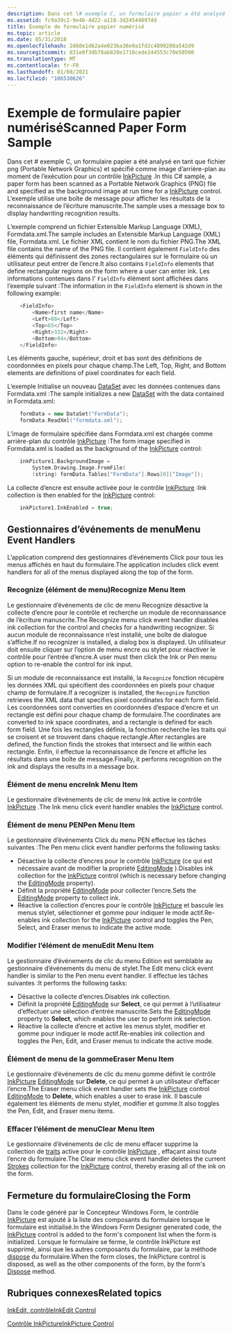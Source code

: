 ```yaml
---
description: Dans cet \# exemple C, un formulaire papier a été analysé en tant que fichier png (Portable Network Graphics) et spécifié comme image d’arrière-plan au moment de l’exécution pour un contrôle InkPicture. L’exemple utilise une boîte de message pour afficher les résultats de la reconnaissance de l’écriture manuscrite.
ms.assetid: fc9a39c2-9e4b-4d22-a118-3d24544897dd
title: Exemple de formulaire papier numérisé
ms.topic: article
ms.date: 05/31/2018
ms.openlocfilehash: 2d60e1d62a4e023ba38e9a1fd2c4890288a542d9
ms.sourcegitcommit: 831e8f3db78ab820e1710cede244553c70e50500
ms.translationtype: MT
ms.contentlocale: fr-FR
ms.lasthandoff: 01/08/2021
ms.locfileid: "106530626"
---
```

# <a name="scanned-paper-form-sample"></a><span data-ttu-id="13be3-104">Exemple de formulaire papier numérisé</span><span class="sxs-lookup"><span data-stu-id="13be3-104">Scanned Paper Form Sample</span></span>

<span data-ttu-id="13be3-105">Dans cet \# exemple C, un formulaire papier a été analysé en tant que fichier png (Portable Network Graphics) et spécifié comme image d’arrière-plan au moment de l’exécution pour un contrôle [InkPicture](/previous-versions/aa514604(v=msdn.10)) .</span><span class="sxs-lookup"><span data-stu-id="13be3-105">In this C\# sample, a paper form has been scanned as a Portable Network Graphics (PNG) file and specified as the background image at run time for a [InkPicture](/previous-versions/aa514604(v=msdn.10)) control.</span></span> <span data-ttu-id="13be3-106">L’exemple utilise une boîte de message pour afficher les résultats de la reconnaissance de l’écriture manuscrite.</span><span class="sxs-lookup"><span data-stu-id="13be3-106">The sample uses a message box to display handwriting recognition results.</span></span>

<span data-ttu-id="13be3-107">L’exemple comprend un fichier Extensible Markup Language (XML), Formdata.xml.</span><span class="sxs-lookup"><span data-stu-id="13be3-107">The sample includes an Extensible Markup Language (XML) file, Formdata.xml.</span></span> <span data-ttu-id="13be3-108">Le fichier XML contient le nom du fichier PNG.</span><span class="sxs-lookup"><span data-stu-id="13be3-108">The XML file contains the name of the PNG file.</span></span> <span data-ttu-id="13be3-109">Il contient également `FieldInfo` des éléments qui définissent des zones rectangulaires sur le formulaire où un utilisateur peut entrer de l’encre.</span><span class="sxs-lookup"><span data-stu-id="13be3-109">It also contains `FieldInfo` elements that define rectangular regions on the form where a user can enter ink.</span></span> <span data-ttu-id="13be3-110">Les informations contenues dans l' `FieldInfo` élément sont affichées dans l’exemple suivant :</span><span class="sxs-lookup"><span data-stu-id="13be3-110">The information in the `FieldInfo` element is shown in the following example:</span></span>


```C++
    <FieldInfo>
        <Name>first name</Name>
        <Left>88</Left>
        <Top>65</Top>
        <Right>332</Right>
        <Bottom>94</Bottom>
    </FieldInfo>
```



<span data-ttu-id="13be3-111">Les éléments gauche, supérieur, droit et bas sont des définitions de coordonnées en pixels pour chaque champ.</span><span class="sxs-lookup"><span data-stu-id="13be3-111">The Left, Top, Right, and Bottom elements are definitions of pixel coordinates for each field.</span></span>

<span data-ttu-id="13be3-112">L’exemple Initialise un nouveau [DataSet](/dotnet/api/system.data.dataset?view=netcore-3.1) avec les données contenues dans Formdata.xml :</span><span class="sxs-lookup"><span data-stu-id="13be3-112">The sample initializes a new [DataSet](/dotnet/api/system.data.dataset?view=netcore-3.1) with the data contained in Formdata.xml:</span></span>


```C++
    formData = new DataSet("FormData");
    formData.ReadXml("formdata.xml"); 
```



<span data-ttu-id="13be3-113">L’image de formulaire spécifiée dans Formdata.xml est chargée comme arrière-plan du contrôle [InkPicture](/previous-versions/aa514604(v=msdn.10)) :</span><span class="sxs-lookup"><span data-stu-id="13be3-113">The form image specified in Formdata.xml is loaded as the background of the [InkPicture](/previous-versions/aa514604(v=msdn.10)) control:</span></span>


```C++
    inkPicture1.BackgroundImage = 
        System.Drawing.Image.FromFile(
        (string) formData.Tables["FormData"].Rows[0]["Image"]);
```



<span data-ttu-id="13be3-114">La collecte d’encre est ensuite activée pour le contrôle [InkPicture](/previous-versions/aa514604(v=msdn.10)) :</span><span class="sxs-lookup"><span data-stu-id="13be3-114">Ink collection is then enabled for the [InkPicture](/previous-versions/aa514604(v=msdn.10)) control:</span></span>


```C++
    inkPicture1.InkEnabled = true;
```



## <a name="menu-event-handlers"></a><span data-ttu-id="13be3-115">Gestionnaires d’événements de menu</span><span class="sxs-lookup"><span data-stu-id="13be3-115">Menu Event Handlers</span></span>

<span data-ttu-id="13be3-116">L’application comprend des gestionnaires d’événements Click pour tous les menus affichés en haut du formulaire.</span><span class="sxs-lookup"><span data-stu-id="13be3-116">The application includes click event handlers for all of the menus displayed along the top of the form.</span></span>

### <a name="recognize-menu-item"></a><span data-ttu-id="13be3-117">Recognize (élément de menu)</span><span class="sxs-lookup"><span data-stu-id="13be3-117">Recognize Menu Item</span></span>

<span data-ttu-id="13be3-118">Le gestionnaire d’événements de clic de menu Recognize désactive la collecte d’encre pour le contrôle et recherche un module de reconnaissance de l’écriture manuscrite.</span><span class="sxs-lookup"><span data-stu-id="13be3-118">The Recognize menu click event handler disables ink collection for the control and checks for a handwriting recognizer.</span></span> <span data-ttu-id="13be3-119">Si aucun module de reconnaissance n’est installé, une boîte de dialogue s’affiche.</span><span class="sxs-lookup"><span data-stu-id="13be3-119">If no recognizer is installed, a dialog box is displayed.</span></span> <span data-ttu-id="13be3-120">Un utilisateur doit ensuite cliquer sur l’option de menu encre ou stylet pour réactiver le contrôle pour l’entrée d’encre.</span><span class="sxs-lookup"><span data-stu-id="13be3-120">A user must then click the Ink or Pen menu option to re-enable the control for ink input.</span></span>

<span data-ttu-id="13be3-121">Si un module de reconnaissance est installé, la `Recognize` fonction récupère les données XML qui spécifient des coordonnées en pixels pour chaque champ de formulaire.</span><span class="sxs-lookup"><span data-stu-id="13be3-121">If a recognizer is installed, the `Recognize` function retrieves the XML data that specifies pixel coordinates for each form field.</span></span> <span data-ttu-id="13be3-122">Les coordonnées sont converties en coordonnées d’espace d’encre et un rectangle est défini pour chaque champ de formulaire.</span><span class="sxs-lookup"><span data-stu-id="13be3-122">The coordinates are converted to ink space coordinates, and a rectangle is defined for each form field.</span></span> <span data-ttu-id="13be3-123">Une fois les rectangles définis, la fonction recherche les traits qui se croisent et se trouvent dans chaque rectangle.</span><span class="sxs-lookup"><span data-stu-id="13be3-123">After rectangles are defined, the function finds the strokes that intersect and lie within each rectangle.</span></span> <span data-ttu-id="13be3-124">Enfin, il effectue la reconnaissance de l’encre et affiche les résultats dans une boîte de message.</span><span class="sxs-lookup"><span data-stu-id="13be3-124">Finally, it performs recognition on the ink and displays the results in a message box.</span></span>

### <a name="ink-menu-item"></a><span data-ttu-id="13be3-125">Élément de menu encre</span><span class="sxs-lookup"><span data-stu-id="13be3-125">Ink Menu Item</span></span>

<span data-ttu-id="13be3-126">Le gestionnaire d’événements de clic de menu Ink active le contrôle [InkPicture](/previous-versions/aa514604(v=msdn.10)) .</span><span class="sxs-lookup"><span data-stu-id="13be3-126">The Ink menu click event handler enables the [InkPicture](/previous-versions/aa514604(v=msdn.10)) control.</span></span>

### <a name="pen-menu-item"></a><span data-ttu-id="13be3-127">Élément de menu PEN</span><span class="sxs-lookup"><span data-stu-id="13be3-127">Pen Menu Item</span></span>

<span data-ttu-id="13be3-128">Le gestionnaire d’événements Click du menu PEN effectue les tâches suivantes :</span><span class="sxs-lookup"><span data-stu-id="13be3-128">The Pen menu click event handler performs the following tasks:</span></span>

-   <span data-ttu-id="13be3-129">Désactive la collecte d’encres pour le contrôle [InkPicture](/previous-versions/aa514604(v=msdn.10)) (ce qui est nécessaire avant de modifier la propriété [EditingMode](/previous-versions/ms582189(v=vs.100)) ).</span><span class="sxs-lookup"><span data-stu-id="13be3-129">Disables ink collection for the [InkPicture](/previous-versions/aa514604(v=msdn.10)) control (which is necessary before changing the [EditingMode](/previous-versions/ms582189(v=vs.100)) property).</span></span>
-   <span data-ttu-id="13be3-130">Définit la propriété [EditingMode](/previous-versions/ms582189(v=vs.100)) pour collecter l’encre.</span><span class="sxs-lookup"><span data-stu-id="13be3-130">Sets the [EditingMode](/previous-versions/ms582189(v=vs.100)) property to collect ink.</span></span>
-   <span data-ttu-id="13be3-131">Réactive la collection d’encres pour le contrôle [InkPicture](/previous-versions/aa514604(v=msdn.10)) et bascule les menus stylet, sélectionner et gomme pour indiquer le mode actif.</span><span class="sxs-lookup"><span data-stu-id="13be3-131">Re-enables ink collection for the [InkPicture](/previous-versions/aa514604(v=msdn.10)) control and toggles the Pen, Select, and Eraser menus to indicate the active mode.</span></span>

### <a name="edit-menu-item"></a><span data-ttu-id="13be3-132">Modifier l’élément de menu</span><span class="sxs-lookup"><span data-stu-id="13be3-132">Edit Menu Item</span></span>

<span data-ttu-id="13be3-133">Le gestionnaire d’événements de clic du menu Edition est semblable au gestionnaire d’événements du menu de stylet.</span><span class="sxs-lookup"><span data-stu-id="13be3-133">The Edit menu click event handler is similar to the Pen menu event handler.</span></span> <span data-ttu-id="13be3-134">Il effectue les tâches suivantes :</span><span class="sxs-lookup"><span data-stu-id="13be3-134">It performs the following tasks:</span></span>

-   <span data-ttu-id="13be3-135">Désactive la collecte d’encres.</span><span class="sxs-lookup"><span data-stu-id="13be3-135">Disables ink collection.</span></span>
-   <span data-ttu-id="13be3-136">Définit la propriété [EditingMode](/previous-versions/ms582189(v=vs.100)) sur **Select**, ce qui permet à l’utilisateur d’effectuer une sélection d’entrée manuscrite.</span><span class="sxs-lookup"><span data-stu-id="13be3-136">Sets the [EditingMode](/previous-versions/ms582189(v=vs.100)) property to **Select**, which enables the user to perform ink selection.</span></span>
-   <span data-ttu-id="13be3-137">Réactive la collecte d’encre et active les menus stylet, modifier et gomme pour indiquer le mode actif.</span><span class="sxs-lookup"><span data-stu-id="13be3-137">Re-enables ink collection and toggles the Pen, Edit, and Eraser menus to indicate the active mode.</span></span>

### <a name="eraser-menu-item"></a><span data-ttu-id="13be3-138">Élément de menu de la gomme</span><span class="sxs-lookup"><span data-stu-id="13be3-138">Eraser Menu Item</span></span>

<span data-ttu-id="13be3-139">Le gestionnaire d’événements de clic du menu gomme définit le contrôle [InkPicture](/previous-versions/aa514604(v=msdn.10)) [EditingMode](/previous-versions/ms582189(v=vs.100)) sur **Delete**, ce qui permet à un utilisateur d’effacer l’encre.</span><span class="sxs-lookup"><span data-stu-id="13be3-139">The Eraser menu click event handler sets the [InkPicture](/previous-versions/aa514604(v=msdn.10)) control [EditingMode](/previous-versions/ms582189(v=vs.100)) to **Delete**, which enables a user to erase ink.</span></span> <span data-ttu-id="13be3-140">Il bascule également les éléments de menu stylet, modifier et gomme.</span><span class="sxs-lookup"><span data-stu-id="13be3-140">It also toggles the Pen, Edit, and Eraser menu items.</span></span>

### <a name="clear-menu-item"></a><span data-ttu-id="13be3-141">Effacer l’élément de menu</span><span class="sxs-lookup"><span data-stu-id="13be3-141">Clear Menu Item</span></span>

<span data-ttu-id="13be3-142">Le gestionnaire d’événements de clic de menu effacer supprime la collection de [traits](/previous-versions/ms552701(v=vs.100)) active pour le contrôle [InkPicture](/previous-versions/aa514604(v=msdn.10)) , effaçant ainsi toute l’encre du formulaire.</span><span class="sxs-lookup"><span data-stu-id="13be3-142">The Clear menu click event handler deletes the current [Strokes](/previous-versions/ms552701(v=vs.100)) collection for the [InkPicture](/previous-versions/aa514604(v=msdn.10)) control, thereby erasing all of the ink on the form.</span></span>

## <a name="closing-the-form"></a><span data-ttu-id="13be3-143">Fermeture du formulaire</span><span class="sxs-lookup"><span data-stu-id="13be3-143">Closing the Form</span></span>

<span data-ttu-id="13be3-144">Dans le code généré par le Concepteur Windows Form, le contrôle [InkPicture](/previous-versions/aa514604(v=msdn.10)) est ajouté à la liste des composants du formulaire lorsque le formulaire est initialisé.</span><span class="sxs-lookup"><span data-stu-id="13be3-144">In the Windows Form Designer generated code, the [InkPicture](/previous-versions/aa514604(v=msdn.10)) control is added to the form's component list when the form is initialized.</span></span> <span data-ttu-id="13be3-145">Lorsque le formulaire se ferme, le contrôle InkPicture est supprimé, ainsi que les autres composants du formulaire, par la méthode [dispose](/dotnet/api/system.windows.forms.form.dispose?view=netcore-3.1) du formulaire.</span><span class="sxs-lookup"><span data-stu-id="13be3-145">When the form closes, the InkPicture control is disposed, as well as the other components of the form, by the form's [Dispose](/dotnet/api/system.windows.forms.form.dispose?view=netcore-3.1) method.</span></span>

## <a name="related-topics"></a><span data-ttu-id="13be3-146">Rubriques connexes</span><span class="sxs-lookup"><span data-stu-id="13be3-146">Related topics</span></span>

<dl> <dt>

[<span data-ttu-id="13be3-147">InkEdit, contrôle</span><span class="sxs-lookup"><span data-stu-id="13be3-147">InkEdit Control</span></span>](inkedit-control.md)
</dt> <dt>

[<span data-ttu-id="13be3-148">Contrôle InkPicture</span><span class="sxs-lookup"><span data-stu-id="13be3-148">InkPicture Control</span></span>](inkpicture-control.md)
</dt> </dl>

 

 
